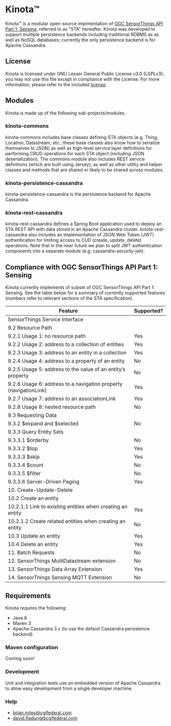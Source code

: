 
# Kinota&trade;

Kinota&trade; is a modular open-source implmentation of
[OGC SensorThings API Part 1: Sensing](http://docs.opengeospatial.org/is/15-078r6/15-078r6.html);
referred to as "STA" hereafter.  Kinota was developed to support multiple persistence backends including traditional
RDBMS as as well as NoSQL databases; currently the only persistence backend is for Apache Cassandra.

## License

Kinota is licensed under GNU Lesser General Public License v3.0 (LGPLv3); you may not use
this file except in compliance with the License.  For more information, please refer to
the included [license](LICENSE.txt).

## Modules

Kinota is made up of the following sub-projects/modules.

### kinota-commons

kinota-commons includes base classes defining STA objects (e.g. Thing, Location, Datastream, etc.; these base classes
also know how to serialize themselves to JSON) as well as high-level service layer definitions for performing CRUD
operations for each STA object (including JSON deserialization).  The commons module also includes REST service
definitions (which are built using Jersey), as well as other utility and helper classes and methods that are shared
or likely to be shared across modules.

### kinota-persistence-cassandra

kinota-persistence-cassandra is the persistence backend for Apache Cassandra.

### kinota-rest-cassandra

kinota-rest-cassandra defines a Spring Boot application used to deploy an STA REST API with data stored in an Apache
Cassandra cluster.  kinota-rest-cassandra also includes an implementation of JSON Web Token (JWT) authentication for
limiting access to CUD (create, update, delete) operations.  Note that in the near future we plan to split JWT
authentication components into a separate module (e.g. cassandra-security-jwt).

## Compliance with OGC SensorThings API Part 1: Sensing

Kinota currently implements of subset of OGC SensorThings API Part 1: Sensing.  See the table below for a summary of
currently supported features (numbers refer to relevant sections of the STA specification).

Feature | Supported?
------- | --------------
SensorThings Service Interface | &nbsp;
9.2 Resource Path | &nbsp;
9.2.1 Usage 1: no resource path | Yes
9.2.2 Usage 2: address to a collection of entities | Yes
9.2.3 Usage 3: address to an entity in a collection | Yes
9.2.4 Usage 4: address to a property of an entity | No
9.2.5 Usage 5: address to the value of an entity’s property | No
9.2.6 Usage 6: address to a navigation property (navigationLink) | Yes
9.2.7 Usage 7: address to an associationLink | Yes
9.2.8 Usage 8: nested resource path | No
9.3 Requesting Data | &nbsp;
9.3.2 $expand and $selected | No
9.3.3 Query Entity Sets | &nbsp;
9.3.3.1 $orderby | No
9.3.3.2 $top | Yes
9.3.3.3 $skip | Yes
9.3.3.4 $count | No
9.3.3.5 $filter | No
9.3.3.6 Server-Driven Paging | Yes
10. Create-Update-Delete | &nbsp;
10.2 Create an entity | &nbsp;
10.2.1.1 Link to existing entities when creating an entity | Yes
10.2.1.2 Create related entities when creating an entity | No
10.3 Update an entity | Yes
10.4 Delete an entity | Yes
11. Batch Requests | No
12. SensorThings MultiDatastream extension | No
13. SensorThings Data Array Extension | Yes
14. SensorThings Sensing MQTT Extension | No

## Requirements

Kinota requires the following:
* Java 8
* Maven 3
* Apache Cassandra 3.x (to use the default Cassandra persistence backend)

### Maven configuration

Coming soon!

### Development

Unit and integration tests use an embedded version of Apache Cassandra to allow easy development from a single
developer machine.

### Help

- brian.miles@cgifederal.com
- david.fladung@cgifederal.com
